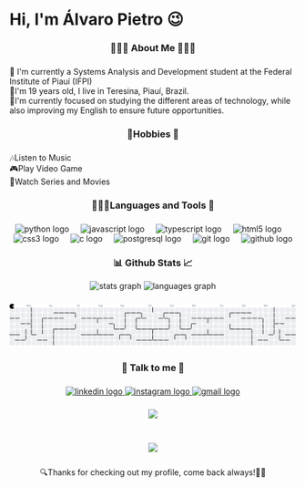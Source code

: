 <h1 align="left">Hi, I'm Álvaro Pietro 😉</h1>

###

<h3 align="center">🧏🏽‍♀️ About Me 🙇🏽‍♂️</h3>

###

<p align="left">📖 I'm currently a Systems Analysis and Development student at the Federal Institute of Piauí (IFPI)<br>📍I'm 19 years old, I live in Teresina, Piauí, Brazil.<br>🎯I'm currently focused on studying the different areas of technology, while also improving my English to ensure future opportunities.</p>

###

<h3 align="center">🍿Hobbies 🍿</h3>


###

<p align="left">🎶Listen to Music<br>🎮Play Video Game<br>🎥Watch Series and Movies</p>

###

<h3 align="center">👨🏽‍💻Languages and Tools 🔨</h3>

###

<div align="center">
  <img src="https://cdn.jsdelivr.net/gh/devicons/devicon/icons/python/python-original.svg" height="30" alt="python logo"  />
  <img width="12" />
  <img src="https://cdn.jsdelivr.net/gh/devicons/devicon/icons/javascript/javascript-original.svg" height="30" alt="javascript logo"  />
  <img width="12" />
  <img src="https://cdn.jsdelivr.net/gh/devicons/devicon/icons/typescript/typescript-original.svg" height="30" alt="typescript logo"  />
  <img width="12" />
  <img src="https://cdn.jsdelivr.net/gh/devicons/devicon/icons/html5/html5-original.svg" height="30" alt="html5 logo"  />
  <img width="12" />
  <img src="https://cdn.jsdelivr.net/gh/devicons/devicon/icons/css3/css3-original.svg" height="30" alt="css3 logo"  />
  <img width="12" />
  <img src="https://cdn.jsdelivr.net/gh/devicons/devicon/icons/c/c-original.svg" height="30" alt="c logo"  />
  <img width="12" />
  <img src="https://cdn.jsdelivr.net/gh/devicons/devicon/icons/postgresql/postgresql-original.svg" height="30" alt="postgresql logo"  />
  <img width="12" />
  <img src="https://cdn.jsdelivr.net/gh/devicons/devicon/icons/git/git-original.svg" height="30" alt="git logo"  />
  <img width="12" />
  <img src="https://cdn.jsdelivr.net/gh/devicons/devicon/icons/github/github-original.svg" height="30" alt="github logo"  />
</div>

###

<h3 align="center">📊 Github Stats 📈</h3>

<div align="center">
  <img src="https://github-readme-stats.vercel.app/api?username=PietroDev-01&hide_title=false&hide_rank=false&show_icons=true&include_all_commits=true&count_private=true&disable_animations=false&theme=nightowl&locale=en&hide_border=false" height="150" alt="stats graph"  />
  <img src="https://github-readme-stats.vercel.app/api/top-langs?username=PietroDev-01&locale=en&hide_title=false&layout=compact&card_width=320&langs_count=6&theme=nightowl&hide_border=false" height="150" alt="languages graph"  />
</div>

###

<picture>
  <source media="(prefers-color-scheme: dark)" srcset="https://raw.githubusercontent.com/PietroDev-01/PietroDev-01/output/pacman-contribution-graph-dark.svg">
  <source media="(prefers-color-scheme: light)" srcset="https://raw.githubusercontent.com/PietroDev-01/PietroDev-01/output/pacman-contribution-graph.svg">
  <img alt="pacman contribution graph" src="https://raw.githubusercontent.com/PietroDev-01/PietroDev-01/output/pacman-contribution-graph.svg">
</picture>

###

<h3 align="center">📩 Talk to me 📩</h3>

###

<div align="center">
  <a href="https://www.linkedin.com/in/%C3%A1lvaro-borges-558b8235a/" target="_blank">
    <img src="https://raw.githubusercontent.com/maurodesouza/profile-readme-generator/master/src/assets/icons/social/linkedin/default.svg" width="42" height="30" alt="linkedin logo"  />
  </a>
  <a href="https://www.instagram.com/pietroalvaro/" target="_blank">
    <img src="https://raw.githubusercontent.com/maurodesouza/profile-readme-generator/master/src/assets/icons/social/instagram/default.svg" width="42" height="30" alt="instagram logo"  />
  </a>
  <a href="https://mail.google.com/mail/?view=cm&fs=1&to=alvaropiborges@gmail.com" target="_blank">
    <img src="https://raw.githubusercontent.com/maurodesouza/profile-readme-generator/master/src/assets/icons/social/gmail/default.svg" width="42" height="30" alt="gmail logo"  />
  </a>
</div>

###

<div align="center">
  <img height="425" src="https://media.giphy.com/media/2eHyl5MMV68oM/giphy.gif?cid=790b7611fxqqmzv7xeingunbo2zpogilim3cg2kwebfvuibg&ep=v1_gifs_search&rid=giphy.gif&ct=g"  />
</div>

###

<br clear="both">

<div align="center">
  <img src="https://visitor-badge.laobi.icu/badge?page_id=PietroDev-01.PietroDev-01&left_color=grey&right_color=darkslateblue&left_text=Profile%20Views"  />
</div>

###

<p align="center">🔍Thanks for checking out my profile, come back always!👋🏽</p>

###